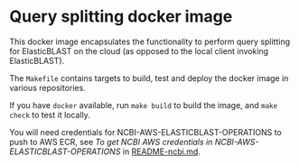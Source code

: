 Query splitting docker image
============================

This docker image encapsulates the functionality to perform query splitting
for ElasticBLAST on the cloud (as opposed to the local client invoking
ElasticBLAST).

The `Makefile` contains targets to build, test and deploy the docker image in
various repositories.

If you have `docker` available, run `make build` to build the image, and `make
check` to test it locally.

You will need credentials for NCBI-AWS-ELASTICBLAST-OPERATIONS to push to AWS ECR, see *To get NCBI AWS credentials in NCBI-AWS-ELASTICBLAST-OPERATIONS* in  [README-ncbi.md](../README-ncbi.md).
